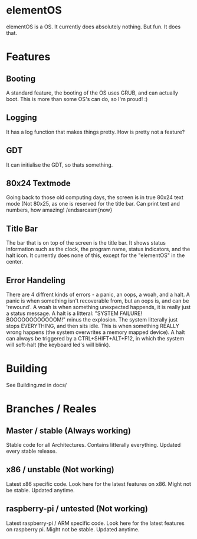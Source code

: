elementOS
========
elementOS is a OS. It currently does absolutely nothing. But fun. It does that.

Features
========
Booting
--------
A standard feature, the booting of the OS uses GRUB, and can actually boot. This is more than some OS's can do, so I'm proud! :)

Logging
--------
It has a log function that makes things pretty. How is pretty not a feature?

GDT
--------
It can initialise the GDT, so thats something.

80x24 Textmode
--------
Going back to those old computing days, the screen is in true 80x24 text mode (Not 80x25, as one is reserved for the title bar. Can print text and numbers, how amazing! /endsarcasm{now}

Title Bar
--------
The bar that is on top of the screen is the title bar. It shows status information such as the clock, the program name, status indicators, and the halt icon. It currently does none of this, except for the "elementOS" in the center.

Error Handeling
--------
There are 4 diffrent kinds of errors - a panic, an oops, a woah, and a halt. A panic is when something isn't recoverable from, but an oops is, and can be 'rewound'. A woah is when something unexpected happends, it is really just a status message. A halt is a litteral: "SYSTEM FAILURE! BOOOOOOOOOOOOM!" minus the explosion. The system litterally just stops EVERYTHING, and then sits idle. This is when something REALLY wrong happens (the system overwrites a memory mapped device). A halt can always be triggered by a CTRL+SHIFT+ALT+F12, in which the system will soft-halt (the keyboard led's will blink).

Building
========
See Building.md in docs/

Branches / Reales
========

Master / stable (Always working)
--------
Stable code for all Architectures. Contains litterally everything. Updated every stable release.

x86 / unstable (Not working)
--------
Latest x86 specific code. Look here for the latest features on x86. Might not be stable. Updated anytime.

raspberry-pi / untested (Not working)
--------
Latest raspberry-pi / ARM specific code. Look here for the latest features on raspberry pi. Might not be stable. Updated anytime. 
